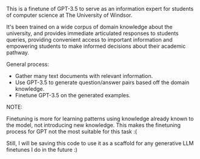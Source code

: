 This is a finetune of GPT-3.5 to serve as an information expert for students of computer science at The University of Windsor.

It's been trained on a wide corpus of domain knowledge about the university, and provides immediate articulated responses to students queries, providing convenient access to important information and empowering students to make informed decisions about their academic pathway.

General process:
- Gather many text documents with relevant information.
- Use GPT-3.5 to generate question/answer pairs based off the domain knowledge.
- Finetune GPT-3.5 on the generated examples.

NOTE:

Finetuning is more for learning patterns using knowledge already known to the model, not introducing new knowledge. This makes the finetuning process for GPT not the most suitable for this task :(

Still, I will be saving this code to use it as a scaffold for any generative LLM finetunes I do in the future :)